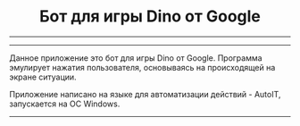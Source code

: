 <center><h1>
Бот для игры Dino от Google
</h1></center>

---
---
Данное приложение это бот для игры Dino от Google. Программа эмулирует нажатия пользователя, основываясь на происходящей на экране ситуации.

Приложение написано на языке для автоматизации действий - AutoIT, запускается на OC Windows.

---